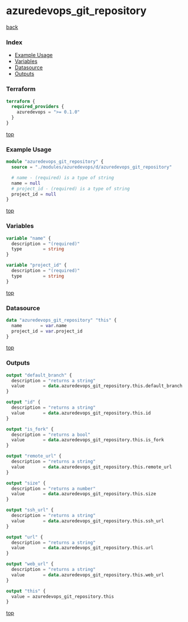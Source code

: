 # azuredevops_git_repository

[back](../azuredevops.md)

### Index

- [Example Usage](#example-usage)
- [Variables](#variables)
- [Datasource](#datasource)
- [Outputs](#outputs)

### Terraform

```terraform
terraform {
  required_providers {
    azuredevops = ">= 0.1.0"
  }
}
```

[top](#index)

### Example Usage

```terraform
module "azuredevops_git_repository" {
  source = "./modules/azuredevops/d/azuredevops_git_repository"

  # name - (required) is a type of string
  name = null
  # project_id - (required) is a type of string
  project_id = null
}
```

[top](#index)

### Variables

```terraform
variable "name" {
  description = "(required)"
  type        = string
}

variable "project_id" {
  description = "(required)"
  type        = string
}
```

[top](#index)

### Datasource

```terraform
data "azuredevops_git_repository" "this" {
  name       = var.name
  project_id = var.project_id
}
```

[top](#index)

### Outputs

```terraform
output "default_branch" {
  description = "returns a string"
  value       = data.azuredevops_git_repository.this.default_branch
}

output "id" {
  description = "returns a string"
  value       = data.azuredevops_git_repository.this.id
}

output "is_fork" {
  description = "returns a bool"
  value       = data.azuredevops_git_repository.this.is_fork
}

output "remote_url" {
  description = "returns a string"
  value       = data.azuredevops_git_repository.this.remote_url
}

output "size" {
  description = "returns a number"
  value       = data.azuredevops_git_repository.this.size
}

output "ssh_url" {
  description = "returns a string"
  value       = data.azuredevops_git_repository.this.ssh_url
}

output "url" {
  description = "returns a string"
  value       = data.azuredevops_git_repository.this.url
}

output "web_url" {
  description = "returns a string"
  value       = data.azuredevops_git_repository.this.web_url
}

output "this" {
  value = azuredevops_git_repository.this
}
```

[top](#index)
